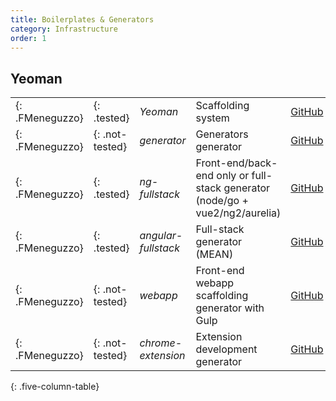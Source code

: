 ```yaml
---
title: Boilerplates & Generators
category: Infrastructure
order: 1
---
```



## Yeoman

| | | | | |
| --- | --- | --- | --- | ---: |
| [](){: .FMeneguzzo} | ![](){: .tested} | *Yeoman* | Scaffolding system | [GitHub](https://github.com/yeoman/yeoman) |
| [](){: .FMeneguzzo} | ![](){: .not-tested} | *generator* | Generators generator | [GitHub](https://github.com/yeoman/generator-generator) |
| [](){: .FMeneguzzo} | ![](){: .tested} | *ng-fullstack* | Front-end/back-end only or full-stack generator (node/go + vue2/ng2/aurelia) | [GitHub](https://github.com/ericmdantas/generator-ng-fullstack) |
| [](){: .FMeneguzzo} | ![](){: .tested} | *angular-fullstack* | Full-stack generator (MEAN)| [GitHub](https://github.com/angular-fullstack/generator-angular-fullstack) |
| [](){: .FMeneguzzo} | ![](){: .not-tested} | *webapp* | Front-end webapp scaffolding generator with Gulp | [GitHub](https://github.com/yeoman/generator-webapp) |
| [](){: .FMeneguzzo} | ![](){: .not-tested} | *chrome-extension* | Extension development generator | [GitHub](https://github.com/yeoman/generator-chrome-extension) |
{: .five-column-table}